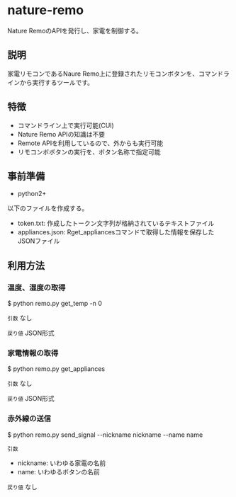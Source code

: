 # nature-remo

Nature RemoのAPIを発行し、家電を制御する。

## 説明

家電リモコンであるNaure Remo上に登録されたリモコンボタンを、コマンドラインから実行するツールです。

## 特徴

- コマンドライン上で実行可能(CUI)
- Nature Remo APIの知識は不要
- Remote APIを利用しているので、外からも実行可能
- リモコンボボタンの実行を、ボタン名称で指定可能

## 事前準備

- python2+

以下のファイルを作成する。

- token.txt: 作成したトークン文字列が格納されているテキストファイル
- appliances.json: Rget_appliancesコマンドで取得した情報を保存したJSONファイル

## 利用方法

### 温度、湿度の取得

$ python remo.py get_temp -n 0

`引数`
なし

`戻り値`
JSON形式

### 家電情報の取得

$ python remo.py get_appliances

`引数`
なし

`戻り値`
JSON形式

### 赤外線の送信

$ python remo.py send_signal --nickname nickname --name name

`引数`
- nickname: いわゆる家電の名前
- name: いわゆるボタンの名前

`戻り値`
なし


